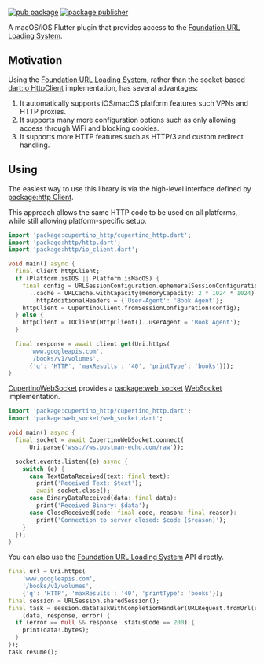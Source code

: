 [![pub package](https://img.shields.io/pub/v/cupertino_http.svg)](https://pub.dev/packages/cupertino_http)
[![package publisher](https://img.shields.io/pub/publisher/cupertino_http.svg)](https://pub.dev/packages/cupertino_http/publisher)

A macOS/iOS Flutter plugin that provides access to the
[Foundation URL Loading System][].

## Motivation

Using the [Foundation URL Loading System][], rather than the socket-based
[dart:io HttpClient][] implementation, has several advantages:

1. It automatically supports iOS/macOS platform features such VPNs and HTTP
   proxies. 
2. It supports many more configuration options such as only allowing access
   through WiFi and blocking cookies.
3. It supports more HTTP features such as HTTP/3 and custom redirect handling.

## Using

The easiest way to use this library is via the high-level interface
defined by [package:http Client][].

This approach allows the same HTTP code to be used on all platforms, while
still allowing platform-specific setup.

```dart
import 'package:cupertino_http/cupertino_http.dart';
import 'package:http/http.dart';
import 'package:http/io_client.dart';

void main() async {
  final Client httpClient;
  if (Platform.isIOS || Platform.isMacOS) {
    final config = URLSessionConfiguration.ephemeralSessionConfiguration()
      ..cache = URLCache.withCapacity(memoryCapacity: 2 * 1024 * 1024)
      ..httpAdditionalHeaders = {'User-Agent': 'Book Agent'};
    httpClient = CupertinoClient.fromSessionConfiguration(config);
  } else {
    httpClient = IOClient(HttpClient()..userAgent = 'Book Agent');
  }

  final response = await client.get(Uri.https(
      'www.googleapis.com',
      '/books/v1/volumes',
      {'q': 'HTTP', 'maxResults': '40', 'printType': 'books'}));
}
```

[CupertinoWebSocket][] provides a [package:web_socket][] [WebSocket][]
implementation.

```dart
import 'package:cupertino_http/cupertino_http.dart';
import 'package:web_socket/web_socket.dart';

void main() async {
  final socket = await CupertinoWebSocket.connect(
      Uri.parse('wss://ws.postman-echo.com/raw'));

  socket.events.listen((e) async {
    switch (e) {
      case TextDataReceived(text: final text):
        print('Received Text: $text');
        await socket.close();
      case BinaryDataReceived(data: final data):
        print('Received Binary: $data');
      case CloseReceived(code: final code, reason: final reason):
        print('Connection to server closed: $code [$reason]');
    }
  });
}
```

You can also use the [Foundation URL Loading System] API directly.

```dart
final url = Uri.https(
    'www.googleapis.com',
    '/books/v1/volumes',
    {'q': 'HTTP', 'maxResults': '40', 'printType': 'books'});
final session = URLSession.sharedSession();
final task = session.dataTaskWithCompletionHandler(URLRequest.fromUrl(url),
    (data, response, error) {
  if (error == null && response!.statusCode == 200) {
    print(data!.bytes);
  }
});
task.resume();
```

[CupertinoWebSocket]: https://pub.dev/documentation/cupertino_http/latest/cupertino_http/CupertinoWebSocket-class.html
[dart:io HttpClient]: https://api.dart.dev/stable/dart-io/HttpClient-class.html
[Foundation URL Loading System]: https://developer.apple.com/documentation/foundation/url_loading_system
[package:http Client]: https://pub.dev/documentation/http/latest/http/Client-class.html
[package:web_socket]: https://pub.dev/packages/web_socket
[WebSocket]: https://pub.dev/documentation/web_socket/latest/web_socket/WebSocket-class.html

